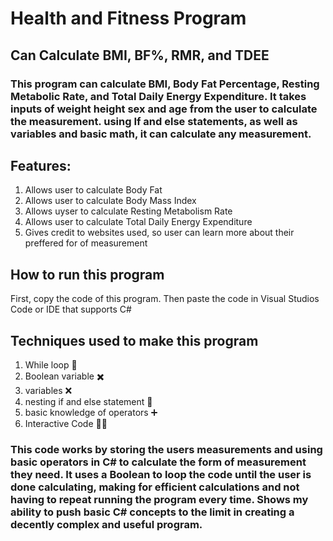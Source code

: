 # Health and Fitness Program
## Can Calculate BMI, BF%, RMR, and TDEE

### This program can calculate BMI, Body Fat Percentage, Resting Metabolic Rate, and Total Daily Energy Expenditure. It takes inputs of weight height sex and age from the user to calculate the measurement. using If and else statements, as well as variables and basic math, it can calculate any measurement.

## Features:
1. Allows user to calculate Body Fat
2. Allows user to calculate Body Mass Index
3. Allows uyser to calculate Resting Metabolism Rate
4. Allows user to calculate Total Daily Energy Expenditure
5. Gives credit to websites used, so user can learn more about their preffered for of measurement

## How to run this program
First, copy the code of this program. Then paste the code in Visual Studios Code or IDE that supports C#

## Techniques used to make this program
1. While loop 🔁
2. Boolean variable ✖️
3. variables ❌
4. nesting if and else statement 🪹
5. basic knowledge of operators ➕
6. Interactive Code 🧑‍💻

### This code works by storing the users measurements and using basic operators in C# to calculate the form of measurement they need. It uses a Boolean to loop the code until the user is done calculating, making for efficient calculations and not having to repeat running the program every time. Shows my ability to push basic C# concepts to the limit in creating a decently complex and useful program.


